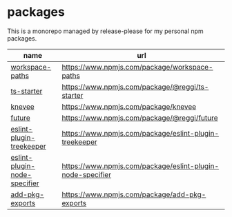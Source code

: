 # packages

This is a monorepo managed by release-please for my personal npm packages.

| name | url |
| --- | --- |
| [workspace-paths](./workspaces/workspace-paths/README.md) | https://www.npmjs.com/package/workspace-paths |
| [ts-starter](./workspaces/ts-starter/README.md) | https://www.npmjs.com/package/@reggi/ts-starter |
| [knevee](./workspaces/knevee/README.md) | https://www.npmjs.com/package/knevee |
| [future](./workspaces/future/README.md) | https://www.npmjs.com/package/@reggi/future |
| [eslint-plugin-treekeeper](./workspaces/eslint-plugin-treekeeper/README.md) | https://www.npmjs.com/package/eslint-plugin-treekeeper |
| [eslint-plugin-node-specifier](./workspaces/eslint-plugin-node-specifier/README.md) | https://www.npmjs.com/package/eslint-plugin-node-specifier |
| [add-pkg-exports](./workspaces/add-pkg-exports/README.md) | https://www.npmjs.com/package/add-pkg-exports |
